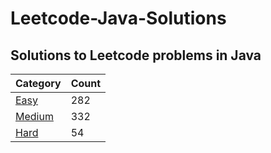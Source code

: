 # Leetcode-Java-Solutions 

## Solutions to Leetcode problems in Java
Category | Count
--- | ---
[Easy](https://github.com/varunu28/LeetCode-Java-Solutions/tree/master/Easy) | 282
[Medium](https://github.com/varunu28/LeetCode-Java-Solutions/tree/master/Medium) | 332
[Hard](https://github.com/varunu28/LeetCode-Java-Solutions/tree/master/Hard) | 54
